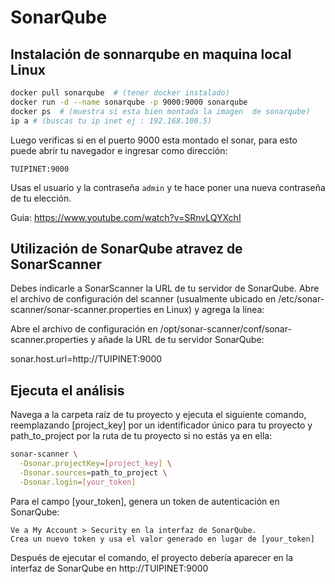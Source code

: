 # SonarQube

## Instalación de sonnarqube en maquina local Linux

```bash
docker pull sonarqube  # (tener docker instalado)
docker run -d --name sonarqube -p 9000:9000 sonarqube
docker ps  # (muestra si esta bien montada la imagen  de sonarqube)
ip a # (buscas tu ip inet ej : 192.168.100.5)
```
Luego verificas si en el puerto 9000 esta montado el sonar, para esto puede abrir tu navegador e ingresar como dirección:

```http
TUIPINET:9000
```
Usas el usuario y la contraseña `admin` y te hace poner una nueva contraseña de tu elección.

Guia: https://www.youtube.com/watch?v=SRnvLQYXchI

## Utilización de SonarQube atravez de SonarScanner

Debes indicarle a SonarScanner la URL de tu servidor de SonarQube. Abre el archivo de configuración del scanner (usualmente ubicado en /etc/sonar-scanner/sonar-scanner.properties en Linux) y agrega la línea:

Abre el archivo de configuración en /opt/sonar-scanner/conf/sonar-scanner.properties y añade la URL de tu servidor SonarQube:

sonar.host.url=http://TUIPINET:9000

## Ejecuta el análisis
Navega a la carpeta raíz de tu proyecto y ejecuta el siguiente comando, reemplazando [project_key] por un identificador único para tu proyecto y path_to_project por la ruta de tu proyecto si no estás ya en ella:

```bash
sonar-scanner \
  -Dsonar.projectKey=[project_key] \
  -Dsonar.sources=path_to_project \
  -Dsonar.login=[your_token]
```

Para el campo [your_token], genera un token de autenticación en SonarQube:

    Ve a My Account > Security en la interfaz de SonarQube.
    Crea un nuevo token y usa el valor generado en lugar de [your_token]
    
Después de ejecutar el comando, el proyecto debería aparecer en la interfaz de SonarQube en http://TUIPINET:9000
